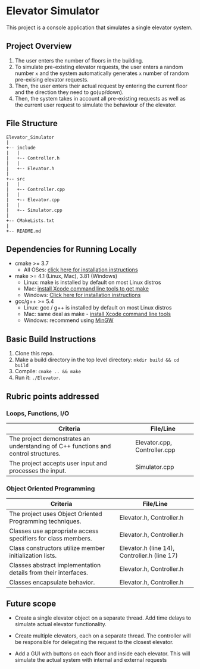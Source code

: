 # Elevator Simulator

This project is a console application that simulates a single elevator system.

## Project Overview
1. The user enters the number of floors in the building.
2. To simulate pre-existing elevator requests, the user enters a random number `x` and the system automatically generates `x` 
   number of random pre-exising elevator requests.
3. Then, the user enters their actual request by entering the current floor and the direction they need to go(up/down).
4. Then, the system takes in account all pre-existing requests as well as the current user request to simulate the behaviour
   of the elevator.

## File Structure
```
Elevator_Simulator
|
+-- include
|   |
|   +-- Controller.h
|   |
|   +-- Elevator.h
|
+-- src
|   |
|   +-- Controller.cpp
|   |
|   +-- Elevator.cpp
|   |
|   +-- Simulator.cpp
|
+-- CMakeLists.txt
|
+-- README.md
```

## Dependencies for Running Locally
* cmake >= 3.7
  * All OSes: [click here for installation instructions](https://cmake.org/install/)
* make >= 4.1 (Linux, Mac), 3.81 (Windows)
  * Linux: make is installed by default on most Linux distros
  * Mac: [install Xcode command line tools to get make](https://developer.apple.com/xcode/features/)
  * Windows: [Click here for installation instructions](http://gnuwin32.sourceforge.net/packages/make.htm)
* gcc/g++ >= 5.4
  * Linux: gcc / g++ is installed by default on most Linux distros
  * Mac: same deal as make - [install Xcode command line tools](https://developer.apple.com/xcode/features/)
  * Windows: recommend using [MinGW](http://www.mingw.org/)

## Basic Build Instructions

1. Clone this repo.
2. Make a build directory in the top level directory: `mkdir build && cd build`
3. Compile: `cmake .. && make`
4. Run it: `./Elevator`.

## Rubric points addressed

### Loops, Functions, I/O

| Criteria | File/Line |
| --- | --- |
| The project demonstrates an understanding of C++ functions and control structures. | Elevator.cpp, Controller.cpp |
| The project accepts user input and processes the input. | Simulator.cpp |

### Object Oriented Programming

| Criteria | File/Line |
| --- | --- |
| The project uses Object Oriented Programming techniques.| Elevator.h, Controller.h |
| Classes use appropriate access specifiers for class members. | Elevator.h, Controller.h |
| Class constructors utilize member initialization lists.| Elevator.h (line 14), Controller.h (line 17) |
| Classes abstract implementation details from their interfaces.| Elevator.h, Controller.h |
| Classes encapsulate behavior. | Elevator.h, Controller.h |

## Future scope

* Create a single elevator object on a separate thread. Add time delays to simulate actual elevator
  functionality.

* Create multiple elevators, each on a separate thread. The controller will be responsible
  for delegating the request to the closest elevator.

* Add a GUI with buttons on each floor and inside each elevator. This will simulate the actual system
  with internal and external requests